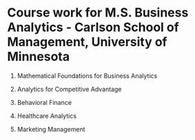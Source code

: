 # Course work for M.S. Business Analytics - Carlson School of Management, University of Minnesota

1.  Mathematical Foundations for Business Analytics

2.  Analytics for Competitive Advantage

3.  Behavioral Finance

4.  Healthcare Analytics

5.  Marketing Management
